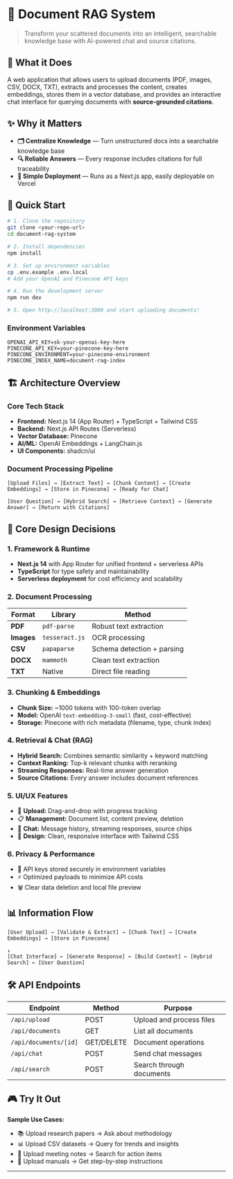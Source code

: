 # 📄 Document RAG System

> Transform your scattered documents into an intelligent, searchable knowledge base with AI-powered chat and source citations.

## 🎯 What it Does

A web application that allows users to upload documents (PDF, images, CSV, DOCX, TXT), extracts and processes the content, creates embeddings, stores them in a vector database, and provides an interactive chat interface for querying documents with **source-grounded citations**.

## ✨ Why it Matters

- **🗂️ Centralize Knowledge** — Turn unstructured docs into a searchable knowledge base
- **🔍 Reliable Answers** — Every response includes citations for full traceability
- **🚀 Simple Deployment** — Runs as a Next.js app, easily deployable on Vercel

## 🚀 Quick Start

```bash
# 1. Clone the repository
git clone <your-repo-url>
cd document-rag-system

# 2. Install dependencies
npm install

# 3. Set up environment variables
cp .env.example .env.local
# Add your OpenAI and Pinecone API keys

# 4. Run the development server
npm run dev

# 5. Open http://localhost:3000 and start uploading documents!
```

### Environment Variables

```env
OPENAI_API_KEY=sk-your-openai-key-here
PINECONE_API_KEY=your-pinecone-key-here
PINECONE_ENVIRONMENT=your-pinecone-environment
PINECONE_INDEX_NAME=document-rag-index
```

## 🏗️ Architecture Overview

### Core Tech Stack

- **Frontend:** Next.js 14 (App Router) + TypeScript + Tailwind CSS
- **Backend:** Next.js API Routes (Serverless)
- **Vector Database:** Pinecone
- **AI/ML:** OpenAI Embeddings + LangChain.js
- **UI Components:** shadcn/ui

### Document Processing Pipeline

```
[Upload Files] → [Extract Text] → [Chunk Content] → [Create Embeddings] → [Store in Pinecone] → [Ready for Chat]

[User Question] → [Hybrid Search] → [Retrieve Context] → [Generate Answer] → [Return with Citations]
```

## 🔧 Core Design Decisions

### 1. **Framework & Runtime**

- **Next.js 14** with App Router for unified frontend + serverless APIs
- **TypeScript** for type safety and maintainability
- **Serverless deployment** for cost efficiency and scalability

### 2. **Document Processing**

| Format     | Library        | Method                     |
| ---------- | -------------- | -------------------------- |
| **PDF**    | `pdf-parse`    | Robust text extraction     |
| **Images** | `tesseract.js` | OCR processing             |
| **CSV**    | `papaparse`    | Schema detection + parsing |
| **DOCX**   | `mammoth`      | Clean text extraction      |
| **TXT**    | Native         | Direct file reading        |

### 3. **Chunking & Embeddings**

- **Chunk Size:** ~1000 tokens with 100-token overlap
- **Model:** OpenAI `text-embedding-3-small` (fast, cost-effective)
- **Storage:** Pinecone with rich metadata (filename, type, chunk index)

### 4. **Retrieval & Chat (RAG)**

- **Hybrid Search:** Combines semantic similarity + keyword matching
- **Context Ranking:** Top-k relevant chunks with reranking
- **Streaming Responses:** Real-time answer generation
- **Source Citations:** Every answer includes document references

### 5. **UI/UX Features**

- 🎯 **Upload:** Drag-and-drop with progress tracking
- 📋 **Management:** Document list, content preview, deletion
- 💬 **Chat:** Message history, streaming responses, source chips
- 🎨 **Design:** Clean, responsive interface with Tailwind CSS

### 6. **Privacy & Performance**

- 🔐 API keys stored securely in environment variables
- ⚡ Optimized payloads to minimize API costs
- 🗑️ Clear data deletion and local file preview

## 📊 Information Flow

```
[User Upload] → [Validate & Extract] → [Chunk Text] → [Create Embeddings] → [Store in Pinecone]
                                                                                      ↓
[Chat Interface] ← [Generate Response] ← [Build Context] ← [Hybrid Search] ← [User Question]
```

## 🛠️ API Endpoints

| Endpoint              | Method     | Purpose                  |
| --------------------- | ---------- | ------------------------ |
| `/api/upload`         | POST       | Upload and process files |
| `/api/documents`      | GET        | List all documents       |
| `/api/documents/[id]` | GET/DELETE | Document operations      |
| `/api/chat`           | POST       | Send chat messages       |
| `/api/search`         | POST       | Search through documents |

## 🎮 Try It Out

**Sample Use Cases:**

- 📚 Upload research papers → Ask about methodology
- 📊 Upload CSV datasets → Query for trends and insights
- 📝 Upload meeting notes → Search for action items
- 📄 Upload manuals → Get step-by-step instructions

---
